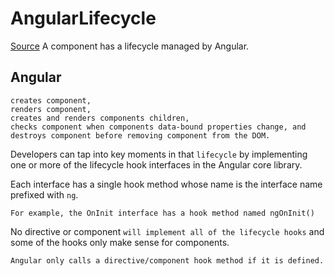 # AngularLifecycle

[Source](https://angular.io/guide/lifecycle-hooks)
A component has a lifecycle managed by Angular.

## Angular 
    creates component, 
    renders component, 
    creates and renders components children, 
    checks component when components data-bound properties change, and 
    destroys component before removing component from the DOM.

Developers can tap into key moments in that `lifecycle` by implementing one or more of the lifecycle hook interfaces in the Angular core library.

Each interface has a single hook method whose name is the interface name prefixed with `ng`. 

    For example, the OnInit interface has a hook method named ngOnInit()

No directive or component `will implement all of the lifecycle hooks` and some of the hooks only make sense for components. 

    Angular only calls a directive/component hook method if it is defined.

